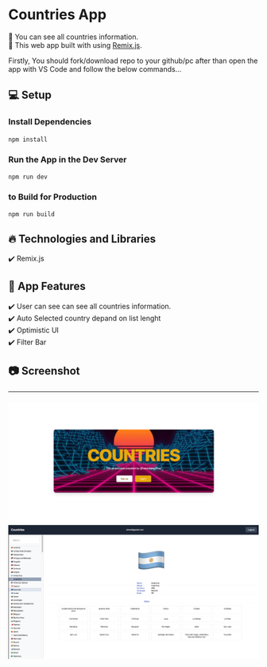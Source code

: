 # Countries App

🔸 You can see all countries information. <br>
🔸 This web app built with using [Remix.js](https://remix.run/). <br>

Firstly, You should fork/download repo to your github/pc after than
open the app with VS Code and follow the below commands...

## 💻 Setup <br>

### Install Dependencies

```
npm install
```

### Run the App in the Dev Server

```
npm run dev
```

### to Build for Production

```
npm run build
```

## 🔥 Technologies and Libraries <br>

✔️ Remix.js <br>

## 🚀 App Features <br>

✔️ User can see can see all countries information. <br>
✔️ Auto Selected country depand on list lenght<br>
✔️ Optimistic UI<br>
✔️ Filter Bar <br>

## 📷 Screenshot <hr>

<img src="./app/asset/ph1.png">
<br>
<img src="./app/asset/ph.png">
<br>
